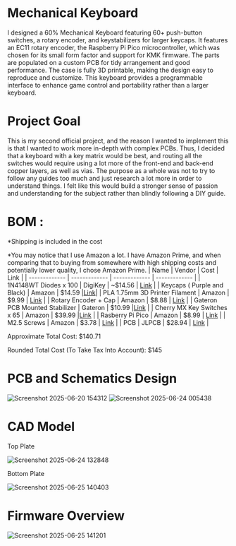 # Mechanical Keyboard

I designed a 60% Mechanical Keyboard featuring 60+ push-button switches, a rotary encoder, and keystabilizers for larger keycaps. It features an EC11 rotary encoder,  the Raspberry Pi Pico microcontroller, which was chosen for its small form factor and support for KMK firmware. The parts are populated on a custom PCB for tidy arrangement and good performance. The case is fully 3D printable, making the design easy to reproduce and customize. This keyboard provides a programmable  interface to enhance game control and portability rather than a larger keyboard. 



# Project Goal
This is my second official project, and the reason I wanted to implement this is that I wanted to work more in-depth with complex PCBs. Thus, I decided that a keyboard with a key matrix would be best, and routing all the switches would require using a lot more of the front-end and back-end copper layers, as well as vias. The purpose as a whole was not to try to follow any guides too much and just research a lot more in order to understand things. I felt like this would build a stronger sense of passion and understanding for the subject rather than blindly following a DIY guide. 




# BOM : 
*Shipping is included in the cost

*You may notice that I use Amazon a lot. I have Amazon Prime, and when comparing that to buying from somewhere with high shipping costs and potentially lower quality, I chose Amazon Prime.
| Name  | Vendor | Cost | Link |
| ------------- | ------------- | ------------- | ------------- |
| 1N4148WT Diodes x 100  | DigiKey  | ~$14.56  | [Link](https://www.digikey.com/en/products/detail/onsemi/1N4148WT/2094398?gad_source=1&gad_campaignid=20228387720&gbraid=0AAAAADrbLljx--os3Oc-ERVDq4RA6mW2A&gclid=CjwKCAjwvO7CBhAqEiwA9q2YJaR7fGtX2-klAVP3bMztAKNuhO9PWpQEzcAYNcuLx_19G9B_UClEchoC3voQAvD_BwE&gclsrc=aw.ds) |
| Keycaps ( Purple and Black)  | Amazon  | $14.59 |[Link](https://www.amazon.com/gp/product/B0C1BLFFKJ/ref=ewc_pr_img_1?smid=A2X78RSRFYCZMR&th=1)|
| PLA 1.75mm 3D Printer Filament  | Amazon  | $9.99  | [Link](https://www.amazon.com/Filament-Dimensional-Accuracy-Clogging-Cardboard/dp/B0DCJR8JTG/ref=sr_1_7?dib=eyJ2IjoiMSJ9.SPz8Xg0t9pBHW5vzHC0hcrOoBcMg9tsOwIfYVbRVdq2ehkdGSJNIpnLfy-G6GQ386npSm8NKU2eVOB5lDs9fM5SP3BwNw4DneEFMYhiqj9ARZiM8VilUR0xDQeslmXf7QOampqty_90bjSue5upWMHlNu01QlYdR9fPvTke6ssTXEpueHXChgBcv-6XMi5C7ikbnbpweuy44VwVD9MQ54rEdYbO8RnUJGZE0x8X4jw87FPFn10WNIHPx8eS0kNnTs_qJJx6g4uEozHVpQCTFo04w7rRJaRNAy-MbtuTK-ns.JQQ1MoJ_n79QH0eVFcw0CVfC-Xj4-dKdjL8ozW3CjK8&dib_tag=se&keywords=pla%2Bfilament%2B1.75mm%2Bblack&qid=1750881112&s=industrial&sr=1-7&th=1) |
| Rotary Encoder + Cap  | Amazon  | $8.88  | [Link](https://www.adafruit.com/product/5454?srsltid=AfmBOorYPqeBmuc5MZ6s_MCTYFLaZhHhOz2tPLmYjFdNPAYrPFRNpYgzi4o&gQT=2) |
| Gateron PCB Mounted Stabilizer  | Gateron  | $10.99  |[Link](https://www.gateron.com/products/gateron-pcb-mounted-stabilizer?VariantsId=10538&gad_source=1&gad_campaignid=22307967329&gbraid=0AAAAA97B41r4u1jlMcNYsYIA4WSFWE40U&gclid=CjwKCAjwvO7CBhAqEiwA9q2YJYqdNxVkPkeaBVAqQ8hNKb8qgmINa21uSZfjtv5JoNzrLA4rcxZpuhoCk9QQAvD_BwE) |
| Cherry MX Key Switches x 65 | Amazon  | $39.99  |[Link](https://www.amazon.com/Switches-Mechanical-Keyboards-Mounted-MX1AE1NN/dp/B09ZST8WMF?th=1) |
| Rasberry Pi Pico  | Amazon  | $8.99 | [Link](https://www.amazon.com/Raspberry-Pi-Pico/dp/B09KVB8LVR?source=ps-sl-shoppingads-lpcontext&ref_=fplfs&psc=1&smid=A3FPRP7I8FTOOJ&gQT=2) |
| M2.5 Screws   | Amazon  | $3.78 | [Link](https://www.amazon.com/Stainless-Electrical-Attaching-Connectors-Furniture/dp/B0F1TX35J1/ref=sr_1_3?dib=eyJ2IjoiMSJ9.JTABbbPI4c84bvAyFdR4QAuyl-zvLu0fcJk5cXvI7CgP3PrnFfs1Y5-tGvIDeWtB2-1FXimYR_6tWbYc7l1Yl75981KrnOtSW7BK_mkXe-KHN3JKPEqmflJlMbz0sP5a1YoZXgVWCERNChIxjkHuQOriRZKJPfTJImp-mY7FlTiTPr8vP3QAtC0O0UXKuSoqTSKWbbI68CFg5M05HuokIzPbcaEjR5B-uYtZjY1wSyU9kXgomI_tM-oYrlB5bJTbmkOtBr_AUfUpnt7zL0WXS9AVvfKmu5PKEjocyukiYc8.IYtoqxmfqz2vQdNwSSBZ0ralFLwOOfUYzNbiWcVSgDY&dib_tag=se&keywords=M2.5+Screws+and+Nuts&qid=1751160641&s=industrial&sr=1-3) |
| PCB   | JLPCB  | $28.94 | [Link](https://cart.jlcpcb.com/quote?spm=Jlcpcb.Homepage.1006&spm=Jlcpcb.Homepage.1006) |


Approximate Total Cost:  $140.71

Rounded Total Cost (To Take Tax Into Account): $145




# PCB and Schematics Design

![Screenshot 2025-06-20 154312](https://github.com/user-attachments/assets/f9341538-364d-473b-a71c-cffc13529c5b)
![Screenshot 2025-06-24 005438](https://github.com/user-attachments/assets/a2023eba-bac7-4035-835a-229de0a0691b)

# CAD Model

Top Plate

![Screenshot 2025-06-24 132848](https://github.com/user-attachments/assets/dc55301d-fbc1-400d-b455-939b98517084)


Bottom Plate

![Screenshot 2025-06-25 140403](https://github.com/user-attachments/assets/b15d69f8-a5aa-4d34-b139-4c2dee2451e4)



# Firmware Overview

![Screenshot 2025-06-25 141201](https://github.com/user-attachments/assets/f9ca5d95-2545-4322-960d-a2e0a100da36)





